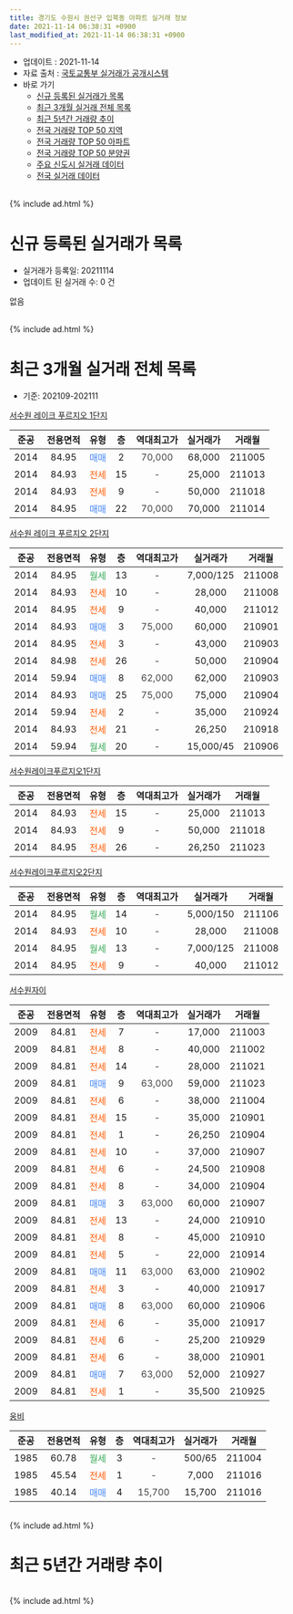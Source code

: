 ```yaml
---
title: 경기도 수원시 권선구 입북동 아파트 실거래 정보
date: 2021-11-14 06:38:31 +0900
last_modified_at: 2021-11-14 06:38:31 +0900
---
```


* 업데이트 : 2021-11-14
* 자료 출처 : [국토교통부 실거래가 공개시스템](http://rt.molit.go.kr)
* 바로 가기
    * [신규 등록된 실거래가 목록](#신규-등록된-실거래가-목록)
    * [최근 3개월 실거래 전체 목록](#최근-3개월-실거래-전체-목록)
    * [최근 5년간 거래량 추이](#최근-5년간-거래량-추이)
    * [전국 거래량 TOP 50 지역](https://inasie.github.io/apt-trade-info/최근-3개월-전국에서-가장-거래가-많이-발생한-지역)
    * [전국 거래량 TOP 50 아파트](https://inasie.github.io/apt-trade-info/최근-3개월-전국에서-가장-거래가-많이-발생한-아파트)
    * [전국 거래량 TOP 50 분양권](https://inasie.github.io/apt-trade-info/최근-3개월-전국에서-가장-거래가-많이-발생한-분양권)
    * [주요 신도시 실거래 데이터](https://inasie.github.io/apt-trade-info/주요-신도시)
    * [전국 실거래 데이터](https://inasie.github.io/apt-trade-info/전국)
<br>
{% include ad.html %}
<br>

# 신규 등록된 실거래가 목록
* 실거래가 등록일: 20211114
* 업데이트 된 실거래 수: 0 건

없음

<br>
{% include ad.html %}
<br>

# 최근 3개월 실거래 전체 목록
* 기준: 202109-202111


[서수원 레이크 푸르지오 1단지](https://search.naver.com/search.naver?query=%EA%B2%BD%EA%B8%B0%EB%8F%84+%EC%88%98%EC%9B%90%EC%8B%9C+%EA%B6%8C%EC%84%A0%EA%B5%AC+%EC%9E%85%EB%B6%81%EB%8F%99+%EC%84%9C%EC%88%98%EC%9B%90+%EB%A0%88%EC%9D%B4%ED%81%AC+%ED%91%B8%EB%A5%B4%EC%A7%80%EC%98%A4+1%EB%8B%A8%EC%A7%80)

|준공|전용면적|유형|층|역대최고가|실거래가|거래월|
|:---:|:---:|:---:|:---:|:---:|:---:|:---:|
|2014|84.95|<span style="color:#4285f3">매매</span>|2|<span style="color:#444444">70,000</span>|68,000|211005|
|2014|84.93|<span style="color:#ff5a00">전세</span>|15|<span style="color:#444444">-</span>|25,000|211013|
|2014|84.93|<span style="color:#ff5a00">전세</span>|9|<span style="color:#444444">-</span>|50,000|211018|
|2014|84.95|<span style="color:#4285f3">매매</span>|22|<span style="color:#444444">70,000</span>|70,000|211014|

[서수원 레이크 푸르지오 2단지](https://search.naver.com/search.naver?query=%EA%B2%BD%EA%B8%B0%EB%8F%84+%EC%88%98%EC%9B%90%EC%8B%9C+%EA%B6%8C%EC%84%A0%EA%B5%AC+%EC%9E%85%EB%B6%81%EB%8F%99+%EC%84%9C%EC%88%98%EC%9B%90+%EB%A0%88%EC%9D%B4%ED%81%AC+%ED%91%B8%EB%A5%B4%EC%A7%80%EC%98%A4+2%EB%8B%A8%EC%A7%80)

|준공|전용면적|유형|층|역대최고가|실거래가|거래월|
|:---:|:---:|:---:|:---:|:---:|:---:|:---:|
|2014|84.95|<span style="color:#34a853">월세</span>|13|<span style="color:#444444">-</span>|7,000/125|211008|
|2014|84.93|<span style="color:#ff5a00">전세</span>|10|<span style="color:#444444">-</span>|28,000|211008|
|2014|84.95|<span style="color:#ff5a00">전세</span>|9|<span style="color:#444444">-</span>|40,000|211012|
|2014|84.93|<span style="color:#4285f3">매매</span>|3|<span style="color:#444444">75,000</span>|60,000|210901|
|2014|84.95|<span style="color:#ff5a00">전세</span>|3|<span style="color:#444444">-</span>|43,000|210903|
|2014|84.98|<span style="color:#ff5a00">전세</span>|26|<span style="color:#444444">-</span>|50,000|210904|
|2014|59.94|<span style="color:#4285f3">매매</span>|8|<span style="color:#444444">62,000</span>|62,000|210903|
|2014|84.93|<span style="color:#4285f3">매매</span>|25|<span style="color:#444444">75,000</span>|75,000|210904|
|2014|59.94|<span style="color:#ff5a00">전세</span>|2|<span style="color:#444444">-</span>|35,000|210924|
|2014|84.93|<span style="color:#ff5a00">전세</span>|21|<span style="color:#444444">-</span>|26,250|210918|
|2014|59.94|<span style="color:#34a853">월세</span>|20|<span style="color:#444444">-</span>|15,000/45|210906|

[서수원레이크푸르지오1단지](https://search.naver.com/search.naver?query=%EA%B2%BD%EA%B8%B0%EB%8F%84+%EC%88%98%EC%9B%90%EC%8B%9C+%EA%B6%8C%EC%84%A0%EA%B5%AC+%EC%9E%85%EB%B6%81%EB%8F%99+%EC%84%9C%EC%88%98%EC%9B%90%EB%A0%88%EC%9D%B4%ED%81%AC%ED%91%B8%EB%A5%B4%EC%A7%80%EC%98%A41%EB%8B%A8%EC%A7%80)

|준공|전용면적|유형|층|역대최고가|실거래가|거래월|
|:---:|:---:|:---:|:---:|:---:|:---:|:---:|
|2014|84.93|<span style="color:#ff5a00">전세</span>|15|<span style="color:#444444">-</span>|25,000|211013|
|2014|84.93|<span style="color:#ff5a00">전세</span>|9|<span style="color:#444444">-</span>|50,000|211018|
|2014|84.95|<span style="color:#ff5a00">전세</span>|26|<span style="color:#444444">-</span>|26,250|211023|

[서수원레이크푸르지오2단지](https://search.naver.com/search.naver?query=%EA%B2%BD%EA%B8%B0%EB%8F%84+%EC%88%98%EC%9B%90%EC%8B%9C+%EA%B6%8C%EC%84%A0%EA%B5%AC+%EC%9E%85%EB%B6%81%EB%8F%99+%EC%84%9C%EC%88%98%EC%9B%90%EB%A0%88%EC%9D%B4%ED%81%AC%ED%91%B8%EB%A5%B4%EC%A7%80%EC%98%A42%EB%8B%A8%EC%A7%80)

|준공|전용면적|유형|층|역대최고가|실거래가|거래월|
|:---:|:---:|:---:|:---:|:---:|:---:|:---:|
|2014|84.95|<span style="color:#34a853">월세</span>|14|<span style="color:#444444">-</span>|5,000/150|211106|
|2014|84.93|<span style="color:#ff5a00">전세</span>|10|<span style="color:#444444">-</span>|28,000|211008|
|2014|84.95|<span style="color:#34a853">월세</span>|13|<span style="color:#444444">-</span>|7,000/125|211008|
|2014|84.95|<span style="color:#ff5a00">전세</span>|9|<span style="color:#444444">-</span>|40,000|211012|

[서수원자이](https://search.naver.com/search.naver?query=%EA%B2%BD%EA%B8%B0%EB%8F%84+%EC%88%98%EC%9B%90%EC%8B%9C+%EA%B6%8C%EC%84%A0%EA%B5%AC+%EC%9E%85%EB%B6%81%EB%8F%99+%EC%84%9C%EC%88%98%EC%9B%90%EC%9E%90%EC%9D%B4)

|준공|전용면적|유형|층|역대최고가|실거래가|거래월|
|:---:|:---:|:---:|:---:|:---:|:---:|:---:|
|2009|84.81|<span style="color:#ff5a00">전세</span>|7|<span style="color:#444444">-</span>|17,000|211003|
|2009|84.81|<span style="color:#ff5a00">전세</span>|8|<span style="color:#444444">-</span>|40,000|211002|
|2009|84.81|<span style="color:#ff5a00">전세</span>|14|<span style="color:#444444">-</span>|28,000|211021|
|2009|84.81|<span style="color:#4285f3">매매</span>|9|<span style="color:#444444">63,000</span>|59,000|211023|
|2009|84.81|<span style="color:#ff5a00">전세</span>|6|<span style="color:#444444">-</span>|38,000|211004|
|2009|84.81|<span style="color:#ff5a00">전세</span>|15|<span style="color:#444444">-</span>|35,000|210901|
|2009|84.81|<span style="color:#ff5a00">전세</span>|1|<span style="color:#444444">-</span>|26,250|210904|
|2009|84.81|<span style="color:#ff5a00">전세</span>|10|<span style="color:#444444">-</span>|37,000|210907|
|2009|84.81|<span style="color:#ff5a00">전세</span>|6|<span style="color:#444444">-</span>|24,500|210908|
|2009|84.81|<span style="color:#ff5a00">전세</span>|8|<span style="color:#444444">-</span>|34,000|210904|
|2009|84.81|<span style="color:#4285f3">매매</span>|3|<span style="color:#444444">63,000</span>|60,000|210907|
|2009|84.81|<span style="color:#ff5a00">전세</span>|13|<span style="color:#444444">-</span>|24,000|210910|
|2009|84.81|<span style="color:#ff5a00">전세</span>|8|<span style="color:#444444">-</span>|45,000|210910|
|2009|84.81|<span style="color:#ff5a00">전세</span>|5|<span style="color:#444444">-</span>|22,000|210914|
|2009|84.81|<span style="color:#4285f3">매매</span>|11|<span style="color:#444444">63,000</span>|63,000|210902|
|2009|84.81|<span style="color:#ff5a00">전세</span>|3|<span style="color:#444444">-</span>|40,000|210917|
|2009|84.81|<span style="color:#4285f3">매매</span>|8|<span style="color:#444444">63,000</span>|60,000|210906|
|2009|84.81|<span style="color:#ff5a00">전세</span>|6|<span style="color:#444444">-</span>|35,000|210917|
|2009|84.81|<span style="color:#ff5a00">전세</span>|6|<span style="color:#444444">-</span>|25,200|210929|
|2009|84.81|<span style="color:#ff5a00">전세</span>|6|<span style="color:#444444">-</span>|38,000|210901|
|2009|84.81|<span style="color:#4285f3">매매</span>|7|<span style="color:#444444">63,000</span>|52,000|210927|
|2009|84.81|<span style="color:#ff5a00">전세</span>|1|<span style="color:#444444">-</span>|35,500|210925|


<script async src="//pagead2.googlesyndication.com/pagead/js/adsbygoogle.js"></script>
<!-- 기본 -->
<ins class="adsbygoogle"
     style="display:block"
     data-ad-client="ca-pub-2446590836940007"
     data-ad-slot="1659523306"
     data-ad-format="auto"
     data-full-width-responsive="true"></ins>
<script>
(adsbygoogle = window.adsbygoogle || []).push({});
</script>


[웅비](https://search.naver.com/search.naver?query=%EA%B2%BD%EA%B8%B0%EB%8F%84+%EC%88%98%EC%9B%90%EC%8B%9C+%EA%B6%8C%EC%84%A0%EA%B5%AC+%EC%9E%85%EB%B6%81%EB%8F%99+%EC%9B%85%EB%B9%84)

|준공|전용면적|유형|층|역대최고가|실거래가|거래월|
|:---:|:---:|:---:|:---:|:---:|:---:|:---:|
|1985|60.78|<span style="color:#34a853">월세</span>|3|<span style="color:#444444">-</span>|500/65|211004|
|1985|45.54|<span style="color:#ff5a00">전세</span>|1|<span style="color:#444444">-</span>|7,000|211016|
|1985|40.14|<span style="color:#4285f3">매매</span>|4|<span style="color:#444444">15,700</span>|15,700|211016|


<br>
{% include ad.html %}
<br>

# 최근 5년간 거래량 추이


<div style="width:100%;">
    <canvas id="deal_progress" height="200"></canvas>
</div>

<script>
new Chart(document.getElementById("deal_progress"), {
    type: 'line',
    data: {
        labels: ['201611','201612','201701','201702','201703','201704','201705','201706','201707','201708','201709','201710','201711','201712','201801','201802','201803','201804','201805','201806','201807','201808','201809','201810','201811','201812','201901','201902','201903','201904','201905','201906','201907','201908','201909','201910','201911','201912','202001','202002','202003','202004','202005','202006','202007','202008','202009','202010','202011','202012','202101','202102','202103','202104','202105','202106','202107','202108','202109','202110','202111'],
        datasets: [{
            label: '매매',
            pointRadius: 1,
            data: [15, 6, 7, 11, 10, 6, 14, 8, 14, 15, 17, 19, 12, 8, 15, 5, 10, 10, 22, 15, 13, 9, 16, 12, 8, 15, 18, 7, 8, 5, 8, 8, 12, 6, 12, 18, 19, 28, 76, 45, 7, 7, 12, 17, 7, 12, 3, 10, 11, 15, 17, 24, 16, 20, 49, 13, 12, 8, 7, 4, 0],
            borderColor: "rgba(255, 201, 14, 1)",
            backgroundColor: "rgba(255, 201, 14, 0.5)",
            fill: false,
            lineTension: 0
        },{
            label: '전월세',
            pointRadius: 1,
            data: [8, 5, 8, 11, 9, 9, 3, 4, 8, 5, 4, 5, 7, 7, 9, 12, 14, 6, 8, 16, 13, 13, 5, 10, 7, 3, 12, 12, 17, 8, 7, 13, 14, 13, 10, 4, 7, 18, 18, 16, 17, 15, 7, 15, 17, 4, 16, 8, 6, 12, 14, 14, 7, 21, 21, 8, 14, 15, 18, 17, 1],
            borderColor: "rgba(0, 141, 185, 1)",
            backgroundColor: "rgba(0, 141, 185, 0.5)",
            fill: false,
            lineTension: 0
        }
        ]
    },
    options: {
        responsive: true,
        title: {
            display: false
        },
        tooltips: {
            mode: 'index',
            intersect: false
        },
        hover: {
            mode: 'nearest',
            intersect: true
        },
        scales: {
            xAxes: [{
                display: true,
                scaleLabel: {
                    display: true,
                    labelString: '년/월'
                }
            }],
            yAxes: [{
                display: true,
                ticks: {
                    suggestedMin: 0,
                },
                scaleLabel: {
                    display: true,
                    labelString: '실거래 수'
                }
            }]
        }
    }
});

</script>


<br>
{% include ad.html %}
<br>

